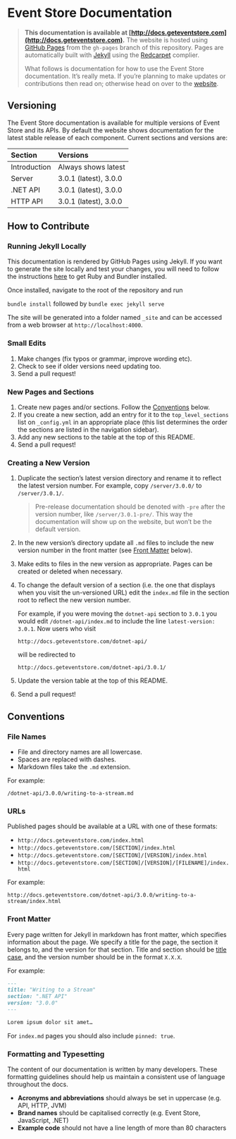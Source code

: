 # Event Store Documentation

> **This documentation is available at [http://docs.geteventstore.com](http://docs.geteventstore.com).** The website is hosted using [GitHub Pages](https://pages.github.com) from the `gh-pages` branch of this repository. Pages are automatically built with [Jekyll](http://jekyllrb.com) using the [Redcarpet](https://github.com/vmg/redcarpet) complier.
>
> What follows is documentation for how to use the Event Store documentation. It’s really meta. If you’re planning to make updates or contributions then read on; otherwise head on over to the [website](http://docs.geteventstore.com).

## Versioning

The Event Store documentation is available for multiple versions of Event Store and its APIs. By default the website shows documentation for the latest stable release of each component. Current sections and versions are:

| Section      | Versions              |
| :----------- | :-------------------- |
| Introduction | Always shows latest   |
| Server       | 3.0.1 (latest), 3.0.0 |
| .NET API     | 3.0.1 (latest), 3.0.0 |
| HTTP API     | 3.0.1 (latest), 3.0.0 |

## How to Contribute

### Running Jekyll Locally

This documentation is rendered by GitHub Pages using Jekyll. If you want to generate the site locally and test your changes, you will need to follow the instructions [here](https://help.github.com/articles/using-jekyll-with-pages/#installing-jekyll) to get Ruby and Bundler installed.

Once installed, navigate to the root of the repository and run 

`bundle install` 
followed by
`bundle exec jekyll serve`

The site will be generated into a folder named `_site` and can be accessed from a web browser at `http://localhost:4000`.

### Small Edits

1. Make changes (fix typos or grammar, improve wording etc).
2. Check to see if older versions need updating too.
3. Send a pull request!

### New Pages and Sections

1. Create new pages and/or sections. Follow the [Conventions](#conventions) below.
2. If you create a new section, add an entry for it to the `top_level_sections` list on `_config.yml` in an appropriate place (this list determines the order the sections are listed in the navigation sidebar).
3. Add any new sections to the table at the top of this README.
4. Send a pull request!

### Creating a New Version

1. Duplicate the section’s latest version directory and rename it to reflect the latest version number. For example, copy `/server/3.0.0/` to `/server/3.0.1/`.

   > Pre-release documentation should be denoted with `-pre` after the version number, like `/server/3.0.1-pre/`. This way the documentation will show up on the website, but won’t be the default version.
2. In the new version’s directory update all `.md` files to include the new version number in the front matter (see [Front Matter](#front-matter) below).
3. Make edits to files in the new version as appropriate. Pages can be created or deleted when necessary.
4. To change the default version of a section (i.e. the one that displays when you visit the un-versioned URL) edit the `index.md` file in the section root to reflect the new version number.

   For example, if you were moving the `dotnet-api` section to `3.0.1` you would edit `/dotnet-api/index.md` to include the line `latest-version: 3.0.1`. Now users who visit

   ```
   http://docs.geteventstore.com/dotnet-api/
   ```

   will be redirected to

   ```
   http://docs.geteventstore.com/dotnet-api/3.0.1/
   ```
4. Update the version table at the top of this README.
5. Send a pull request!

## Conventions

### File Names

- File and directory names are all lowercase.
- Spaces are replaced with dashes.
- Markdown files take the `.md` extension.

For example:

```
/dotnet-api/3.0.0/writing-to-a-stream.md
```

### URLs

Published pages should be available at a URL with one of these formats:

- `http://docs.geteventstore.com/index.html`
- `http://docs.geteventstore.com/[SECTION]/index.html`
- `http://docs.geteventstore.com/[SECTION]/[VERSION]/index.html`
- `http://docs.geteventstore.com/[SECTION]/[VERSION]/[FILENAME]/index.html`

For example:

```
http://docs.geteventstore.com/dotnet-api/3.0.0/writing-to-a-stream/index.html
```

### Front Matter

Every page written for Jekyll in markdown has front matter, which specifies information about the page. We specify a title for the page, the section it belongs to, and the version for that section. Title and section should be [title case](http://en.wiktionary.org/wiki/title_case), and the version number should be in the format `X.X.X`.

For example:
```markdown
---
title: "Writing to a Stream"
section: ".NET API"
version: "3.0.0"
---

Lorem ipsum dolor sit amet…
```

For `index.md` pages you should also include `pinned: true`.

### Formatting and Typesetting

The content of our documentation is written by many developers. These formatting guidelines should help us maintain a consistent use of language throughout the docs.

- **Acronyms and abbreviations** should always be set in uppercase (e.g. API, HTTP, JVM)
- **Brand names** should be capitalised correctly (e.g. Event Store, JavaScript, .NET)
- **Example code** should not have a line length of more than 80 characters
